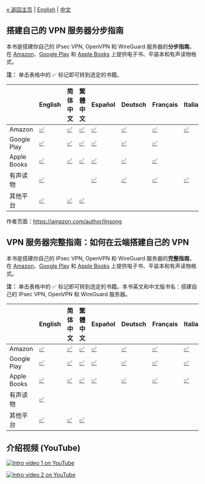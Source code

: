 [&laquo; 返回主页](../README-zh.md) | [English](vpn-book.md) | [中文](vpn-book-zh.md)

## 搭建自己的 VPN 服务器分步指南

本书是搭建你自己的 IPsec VPN, OpenVPN 和 WireGuard 服务器的**分步指南**。在 [Amazon](https://books2read.com/vpnguidezh?store=amazon)、[Google Play](https://books2read.com/vpnguidezh?store=google) 和 [Apple Books](https://books2read.com/vpnguidezh?store=apple) 上提供电子书、平装本和有声读物格式。

**注：** 单击表格中的 ✅ 标记即可转到选定的书籍。

| | English | 简体中文 | 繁體中文 | Español | Deutsch | Français | Italiano | Nederlands | Português | 日本語 |
| --- | --- | --- | --- | --- | --- | --- | --- | --- | --- | --- |
| Amazon | [✅](https://books2read.com/vpnguide?store=amazon) | [✅](https://books2read.com/vpnguidezh?store=amazon) | [✅](https://books2read.com/vpnguidezht?store=amazon) | [✅](https://books2read.com/vpnguidees?store=amazon) | [✅](https://books2read.com/vpnguidede?store=amazon) | [✅](https://books2read.com/vpnguidefr?store=amazon) | [✅](https://books2read.com/vpnguideit?store=amazon) | [✅](https://books2read.com/vpnguidenl?store=amazon) | [✅](https://books2read.com/vpnguidept?store=amazon) | [✅](https://books2read.com/vpnguideja?store=amazon) |
| Google Play | [✅](https://books2read.com/vpnguide?store=google) | [✅](https://books2read.com/vpnguidezh?store=google) | [✅](https://books2read.com/vpnguidezht?store=google) | [✅](https://books2read.com/vpnguidees?store=google) | [✅](https://books2read.com/vpnguidede?store=google) | [✅](https://books2read.com/vpnguidefr?store=google) | | [✅](https://books2read.com/vpnguidenl?store=google) | [✅](https://books2read.com/vpnguidept?store=google) | |
| Apple Books | [✅](https://books2read.com/vpnguide?store=apple) | [✅](https://books2read.com/vpnguidezh?store=apple) | [✅](https://books2read.com/vpnguidezht?store=apple) | [✅](https://books2read.com/vpnguidees?store=apple) | [✅](https://books2read.com/vpnguidede?store=apple) | [✅](https://books2read.com/vpnguidefr?store=apple) | | [✅](https://books2read.com/vpnguidenl?store=apple) | [✅](https://books2read.com/vpnguidept?store=apple) | |
| 有声读物 | [✅](https://www.amazon.com/dp/B0C2LZX2VY) | | | [✅](https://www.amazon.com/dp/B0DF6628F6) | [✅](https://play.google.com/store/audiobooks/details?id=AQAAAEAKGCpYMM) | [✅](https://play.google.com/store/audiobooks/details?id=AQAAAEAKGDVYLM) | [✅](https://play.google.com/store/audiobooks/details?id=AQAAAEAKVAAUGM) | | [✅](https://play.google.com/store/audiobooks/details?id=AQAAAEBK2UeZHM) | |
| 其他平台 | [✅](https://books2read.com/vpnguide) | [✅](https://books2read.com/vpnguidezh) | [✅](https://books2read.com/vpnguidezht) | | | | | | | |

作者页面：https://amazon.com/author/linsong

## VPN 服务器完整指南：如何在云端搭建自己的 VPN

本书是搭建你自己的 IPsec VPN, OpenVPN 和 WireGuard 服务器的**完整指南**。在 [Amazon](https://books2read.com/vpnzh?store=amazon)、[Google Play](https://books2read.com/vpnzh?store=google) 和 [Apple Books](https://books2read.com/vpnzh?store=apple) 上提供电子书、平装本和有声读物格式。

**注：** 单击表格中的 ✅ 标记即可转到选定的书籍。本书英文和中文版书名：搭建自己的 IPsec VPN, OpenVPN 和 WireGuard 服务器。

| | English | 简体中文 | 繁體中文 | Español | Deutsch | Français | Italiano | 日本語 |
| --- | --- | --- | --- | --- | --- | --- | --- | --- |
| Amazon | [✅](https://books2read.com/vpn?store=amazon) | [✅](https://books2read.com/vpnzh?store=amazon) | [✅](https://books2read.com/vpnzht?store=amazon) | [✅](https://books2read.com/vpnes?store=amazon) | [✅](https://books2read.com/vpnde?store=amazon) | [✅](https://books2read.com/vpnfr?store=amazon) | [✅](https://books2read.com/vpnit?store=amazon) | [✅](https://books2read.com/vpnja?store=amazon) |
| Google Play | [✅](https://books2read.com/vpn?store=google) | [✅](https://books2read.com/vpnzh?store=google) | [✅](https://books2read.com/vpnzht?store=google) | [✅](https://books2read.com/vpnes?store=google) | [✅](https://books2read.com/vpnde?store=google) | [✅](https://books2read.com/vpnfr?store=google) | [✅](https://books2read.com/vpnit?store=google) | |
| Apple Books | [✅](https://books2read.com/vpn?store=apple) | [✅](https://books2read.com/vpnzh?store=apple) | [✅](https://books2read.com/vpnzht?store=apple) | [✅](https://books2read.com/vpnes?store=apple) | [✅](https://books2read.com/vpnde?store=apple) | [✅](https://books2read.com/vpnfr?store=apple) | [✅](https://books2read.com/vpnit?store=apple) | |
| 有声读物 | [✅](https://www.amazon.com/dp/B0CVS23KQG) | | | | | | | |
| 其他平台 | [✅](https://books2read.com/vpn) | [✅](https://books2read.com/vpnzh) | [✅](https://books2read.com/vpnzht) | | | | | |

## 介绍视频 (YouTube)

[![Intro video 1 on YouTube](images/video-thumbnail-1.jpg)](https://www.youtube.com/watch?v=e5mbQCk-XPc)

[![Intro video 2 on YouTube](images/video-thumbnail-2.jpg)](https://www.youtube.com/watch?v=e8S_MQ_bdcA)
